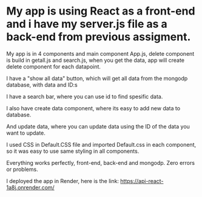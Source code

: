 # My app is using React as a front-end and i have my server.js file as a back-end from previous assigment.

My app is in 4 components and main component App.js, delete component is build in getall.js and search.js, when you get the data, app will create delete component for each datapoint.

I have a "show all data" button, which will get all data from the mongodp database, with data and ID:s

I have a search bar, where you can use id to find spesific data.

I also have create data component, where its easy to add new data to database.

And update data, where you can update data using the ID of the data you want to update.

I used CSS in Default.CSS file and imported Default.css in each component, so it was easy to use same styling in all components.

Everything works perfectly, front-end, back-end and mongodp. Zero errors or problems.

I deployed the app in Render, here is the link: https://api-react-1a8j.onrender.com/
